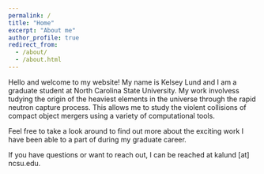 ```yaml
---
permalink: /
title: "Home"
excerpt: "About me"
author_profile: true
redirect_from: 
  - /about/
  - /about.html
---
```


Hello and welcome to my website! My name is Kelsey Lund and I am a graduate student at North Carolina State University. My work involvess tudying the origin of the heaviest elements in the universe through the rapid neutron capture process. This allows me to study the violent collisions of compact object mergers using a variety of computational tools. 

Feel free to take a look around to find out more about the exciting work I have been able to a part of during my graduate career. 

If you have questions or want to reach out, I can be reached at kalund [at] ncsu.edu. 

